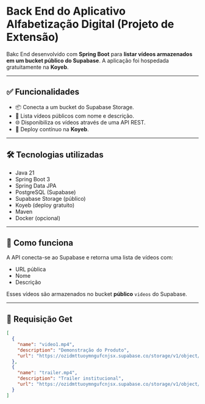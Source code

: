 
#  Back End do Aplicativo Alfabetização Digital (Projeto de Extensão)

Bakc End desenvolvido com **Spring Boot** para **listar vídeos armazenados em um bucket público do Supabase**. A aplicação foi hospedada gratuitamente na **Koyeb**.

---

## ✅ Funcionalidades

- 📦 Conecta a um bucket do Supabase Storage.
- 📄 Lista vídeos públicos com nome e descrição.
- 🌐 Disponibiliza os vídeos através de uma API REST.
- 🚀 Deploy contínuo na **Koyeb**.

---

## 🛠️ Tecnologias utilizadas

- Java 21  
- Spring Boot 3  
- Spring Data JPA  
- PostgreSQL (Supabase)  
- Supabase Storage (público)  
- Koyeb (deploy gratuito)  
- Maven  
- Docker (opcional)

---

## 🧠 Como funciona

A API conecta-se ao Supabase e retorna uma lista de vídeos com:
- URL pública  
- Nome  
- Descrição  

Esses vídeos são armazenados no bucket **público** `videos` do Supabase.

---


## 🔁 Requisição Get 

```json
[
  {
    "name": "video1.mp4",
    "description": "Demonstração do Produto",
    "url": "https://ozidmttuoymngufcnjsx.supabase.co/storage/v1/object/public/videos/video1.mp4"
  },
  {
    "name": "trailer.mp4",
    "description": "Trailer institucional",
    "url": "https://ozidmttuoymngufcnjsx.supabase.co/storage/v1/object/public/videos/trailer.mp4"
  }
]
```
